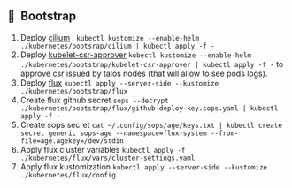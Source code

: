 ## :memo:&nbsp; Bootstrap

1. Deploy [cilium](https://cilium.io/) : `kubectl kustomize --enable-helm ./kubernetes/bootsrap/cilium | kubectl apply -f -`
2. Deploy [kubelet-csr-approver](https://github.com/postfinance/kubelet-csr-approver) `kubectl kustomize --enable-helm ./kubernetes/bootstrap/kubelet-csr-approver | kubectl apply -f -` to approve csr issued by talos nodes (that will allow to see pods logs).
3. Deploy [flux](https://github.com/fluxcd/flux2) `kubectl apply --server-side --kustomize ./kubernetes/bootstrap/flux`
4. Create flux github secret `sops --decrypt ./kubernetes/bootstrap/flux/github-deploy-key.sops.yaml | kubectl apply -f -`
5. Create sops secret `cat ~/.config/sops/age/keys.txt | kubectl create secret generic sops-age --namespace=flux-system --from-file=age.agekey=/dev/stdin`
6. Apply flux cluster variables `kubectl apply -f ./kubernetes/flux/vars/cluster-settings.yaml`
7. Apply flux kustomization `kubectl apply --server-side --kustomize ./kubernetes/flux/config`
